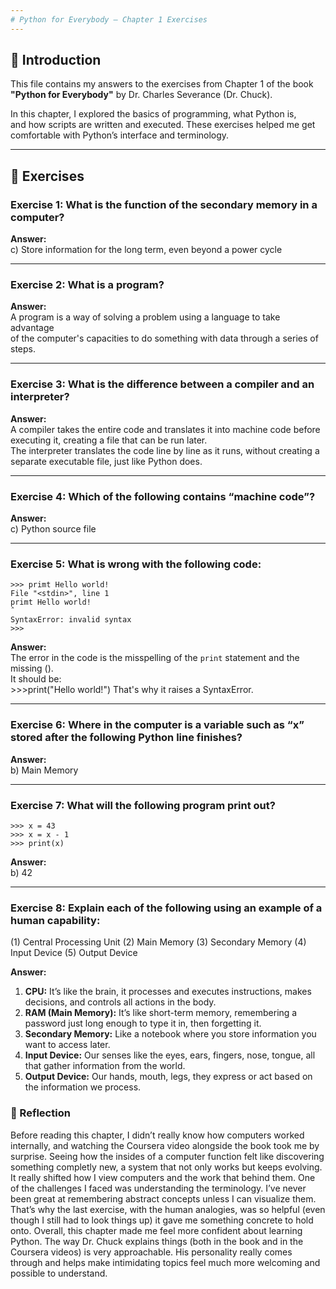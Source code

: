 ```yaml
---
# Python for Everybody – Chapter 1 Exercises
---
```


## 📘 Introduction

This file contains my answers to the exercises from Chapter 1 of the book  
**"Python for Everybody"** by Dr. Charles Severance (Dr. Chuck).

In this chapter, I explored the basics of programming, what Python is,  
and how scripts are written and executed. These exercises helped me get  
comfortable with Python’s interface and terminology.

---

## 📝 Exercises

### Exercise 1: What is the function of the secondary memory in a computer?

**Answer:**  
c) Store information for the long term, even beyond a power cycle

---

### Exercise 2: What is a program?

**Answer:**  
A program is a way of solving a problem using a language to take advantage  
of the computer's capacities to do something with data through a series of steps.

---

### Exercise 3: What is the difference between a compiler and an interpreter?

**Answer:**  
A compiler takes the entire code and translates it into machine code before executing it, creating a file that can be run later.  
The interpreter translates the code line by line as it runs, without creating a separate executable file, just like Python does.

---

### Exercise 4: Which of the following contains “machine code”?

**Answer:**  
c) Python source file

---

### Exercise 5: What is wrong with the following code:

    >>> primt Hello world!
    File "<stdin>", line 1
    primt Hello world!
    ˆ
    SyntaxError: invalid syntax
    >>>

**Answer:**  
The error in the code is the misspelling of the `print` statement and the missing ().  
It should be:  
    >>>print("Hello world!")
That's why it raises a SyntaxError.

---

### Exercise 6: Where in the computer is a variable such as “x” stored after the following Python line finishes?
**Answer:**  
b) Main Memory

---

### Exercise 7: What will the following program print out?

    >>> x = 43
    >>> x = x - 1
    >>> print(x)

**Answer:**  
b) 42

---

### Exercise 8: Explain each of the following using an example of a human capability:
(1) Central Processing Unit
(2) Main Memory
(3) Secondary Memory
(4) Input Device
(5) Output Device

**Answer:**  
1. **CPU:** It’s like the brain, it processes and executes instructions, makes decisions, and controls all actions in the body.
2. **RAM (Main Memory):** It’s like short-term memory, remembering a password just long enough to type it in, then forgetting it.
3. **Secondary Memory:** Like a notebook where you store information you want to access later.
4. **Input Device:** Our senses like the eyes, ears, fingers, nose, tongue, all that gather information from the world.
5. **Output Device:** Our hands, mouth, legs, they express or act based on the information we process.

### 🧠 Reflection
Before reading this chapter, I didn’t really know how computers worked internally, and watching the Coursera video 
alongside the book took me by surprise. Seeing how the insides of a computer function felt like discovering something 
completly new, a system that not only works but keeps evolving. It really shifted how I view computers and the work that 
behind them.
One of the challenges I faced was understanding the terminology. I’ve never been great at remembering abstract concepts 
unless I can visualize them. That’s why the last exercise, with the human analogies, was so helpful (even though I 
still had to look things up) it gave me something concrete to hold onto.
Overall, this chapter made me feel more confident about learning Python. The way Dr. Chuck explains things (both in 
the book and in the Coursera videos) is very approachable. His personality really comes through and helps make 
intimidating topics feel much more welcoming and possible to understand.
